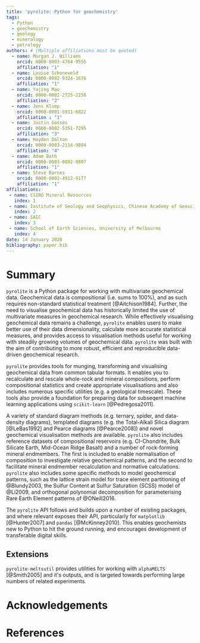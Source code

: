 ```yaml
---
title: 'pyrolite: Python for geochemistry'
tags:
  - Python
  - geochemistry
  - geology
  - mineralogy
  - petrology
authors: # (Multiple affiliations must be quoted)
  - name: Morgan J. Williams
    orcid: 0000-0003-4764-9555
    affiliation: "1"
  - name: Louise Schoneveld
    orcid: 0000-0002-9324-1676
    affiliation: "1"
  - name: Yajing Mao
    orcid: 0000-0002-2725-2158
    affiliation: "2"
  - name: Jens Klump
    orcid: 0000-0001-5911-6022
    affiliation : "1"
  - name: Justin Gosses
    orcid: 0000-0002-5351-7295
    affiliation: "3"
  - name: Hayden Dalton
    orcid: 0000-0003-2114-9894
    affiliation: "4"
  - name: Adam Bath
    orcid: 0000-0003-0882-0807
    affiliation: "1"
  - name: Steve Barnes
    orcid: 0000-0002-4912-9177
    affiliation: "1"
affiliations:
 - name: CSIRO Mineral Resources
   index: 1
 - name: Institute of Geology and Geophysics, Chinese Academy of Geosciences
   index: 2
 - name: SAIC
   index: 3
 - name: School of Earth Sciences, University of Melbourne
   index: 4
date: 14 January 2020
bibliography: paper.bib
---
```


<!-- 250-1000 words -->

# Summary

``pyrolite`` is a Python package for working with multivariate geochemical data. Geochemical data is compositional (i.e. sums to 100%), and as such requires non-standard statistical treatment [@Aitchison1984]. Further, the need to visualise geochemical data has historically limited the use of multivariate measures in geochemical research. While effectively visualising geochemical data remains a challenge, ``pyrolite`` enables users to make better use of their data dimensionality, calculate more accurate statistical measures, and provides access to visualisation methods useful for working with steadily growing volumes of geochemical data. ``pyrolite`` was built with the aim of contributing to more robust, efficient and reproducible data-driven geochemical research.

``pyrolite`` provides tools for munging, transforming and visualising geochemical data from common tabular formats. It enables you to recalculate and rescale whole-rock and mineral compositions, perform compositional statistics and create appropriate visualisations and also includes numerous specific utilities (e.g. a geological timescale). These tools also provide a foundation for preparing data for subseqent machine learning applications using ``scikit-learn`` [@Pedregosa2011].

A variety of standard diagram methods (e.g. ternary, spider, and data-density diagrams), templated diagrams (e.g. the Total-Alkali Silica diagram [@LeBas1992] and Pearce diagrams [@Pearce2008]) and novel geochemical visualisation methods are available. ``pyrolite`` also includes reference datasets of compositional reservoirs (e.g. CI-Chondrite, Bulk Silicate Earth, Mid-Ocean Ridge Basalt) and a number of rock-forming mineral endmembers. The first is included to enable normalisation of composition to investigate relative geochemical patterns, and the second to facilitate mineral endmember recalculation and normative calculations. ``pyrolite`` also includes some specific methods to model geochemical patterns, such as the lattice strain model for trace element partitioning of @Blundy2003, the Sulfur Content at Sulfur Saturation (SCSS) model of @Li2009, and orthogonal polynomial decomposition for parameterising Rare Earth Element patterns of @ONeill2016.

The ``pyrolite`` API follows and builds upon a number of existing packages, and where relevant exposes their API, particularly for ``matplotlib`` [@Hunter2007] and ``pandas`` [@McKinney2010]. This enables geochemists new to Python to hit the ground running, and encourages development of transferable digital skills.

## Extensions

``pyrolite-meltsutil`` provides utilities for working with ``alphaMELTS`` [@Smith2005] and it's outputs, and is targeted towards performing large numbers of related experiments.

# Acknowledgements

# References
